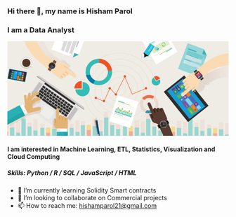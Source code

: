 
<!---
HishamParol/HishamParol is a ✨ special ✨ repository because its `README.md` (this file) appears on your GitHub profile.
You can click the Preview link to take a look at your changes.
--->

### Hi there 👋, my name is Hisham Parol
### I am a Data Analyst
![I am a Data Analyst](https://github.com/HishamParol/website-test/blob/main/DA.png)

#### I am interested in Machine Learning, ETL, Statistics, Visualization and Cloud Computing 

##### Skills: Python / R / SQL / JavaScript / HTML

- 🌱 I’m currently learning Solidity Smart contracts 
- 👯 I’m looking to collaborate on Commercial projects 
- 📫 How to reach me: hishamparol21@gmail.com 

<!---
</br>
</br>

# Projects

</br>
</br>


[![](https://github.com/HishamParol/website-test/blob/main/IMAGESEGMENT.png)](https://github.com/HishamParol/DeepLearning-AerialFarmLand)
<!---

